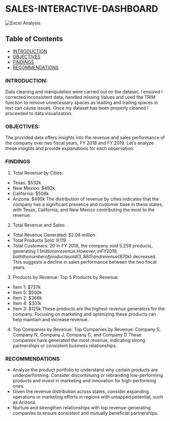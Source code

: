 # SALES-INTERACTIVE-DASHBOARD
![Excel Analysis](https://github.com/Temitope1456/Sales-Dashboard/assets/26870543/3cf1497b-47b1-4160-9927-833d92198ed5)
## Table of Contents
- [INTRODUCTION](#INTRODUCTION)
- [OBJECTIVES](#OBJECTIVES)
- [FINDINGS](#FINDINGS)
- [RECOMMENDATIONS](#RECOMMENDATIONS)

### INTRODUCTION:
Data cleaning and manipulation were carried out on the dataset. I ensured I corrected inconsistent data, handled missing Values and used the TRIM function to remove unnecessary spaces as leading and trailing spaces in text can cause issues. Once my dataset has been properly cleaned I proceeded to data visualization.

### OBJECTIVES:
The provided data offers insights into the revenue and sales performance of the company over two fiscal years, FY 2018 and FY 2019. Let’s analyze these insights and provide explanations for each observation:

### FINDINGS
1. Total Revenue by Cities:
- Texas: $532k
- New Mexico: $492k
- California: $508k
- Arizona: $495k
The distribution of revenue by cities indicates that the company has a significant presence and customer base in these states, with Texas, California, and New Mexico contributing the most to the revenue.

2. Total Revenue and Sales:
- Total Revenue Generated: $2.08 million
- Total Products Sold: 9,119
- Total Customers: 20
In FY 2018, the company sold 5,259 products, generating $1.1 million in revenue. However, in FY 2019, both the number of products sold (3,860) and revenue ($870k) decreased. This suggests a decline in sales performance between the two fiscal years.

3. Products by Revenue:
Top 5 Products by Revenue:
- Item 1: $737k
- Item 5: $500k
- Item 2: $366k
- Item 4: $301k
- Item 3: $125k
These products are the highest revenue generators for the company. Focusing on marketing and optimizing these products can help maintain and increase revenue.

4. Top Companies by Revenue:
Top Companies by Revenue: Company S, Company N, Company J, Company C, and Company D
These companies have generated the most revenue, indicating strong partnerships or consistent business relationships.

### RECOMMENDATIONS
- Analyze the product portfolio to understand why certain products are underperforming. Consider discontinuing or rebranding low-performing products and invest in marketing and innovation for high-performing ones.
- Given the revenue distribution across states, consider expanding operations or marketing efforts in regions with untapped potential, such as Arizona.
- Nurture and strengthen relationships with top revenue-generating companies to ensure consistent and mutually beneficial partnerships.




